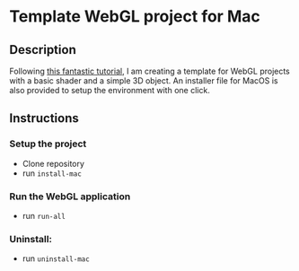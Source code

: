 # Template WebGL project for Mac
## Description
Following [this fantastic tutorial](https://www.youtube.com/watch?v=kB0ZVUrI4Aw&list=PLjcVFFANLS5zH_PeKC6I8p0Pt1hzph_rt), I am creating a template for WebGL projects with a basic shader and a simple 3D object. An installer file for MacOS is also provided to setup the environment with one click.

## Instructions
### Setup the project
- Clone repository
- run ```install-mac```
### Run the WebGL application
- run ```run-all```
### Uninstall:
- run ```uninstall-mac```
